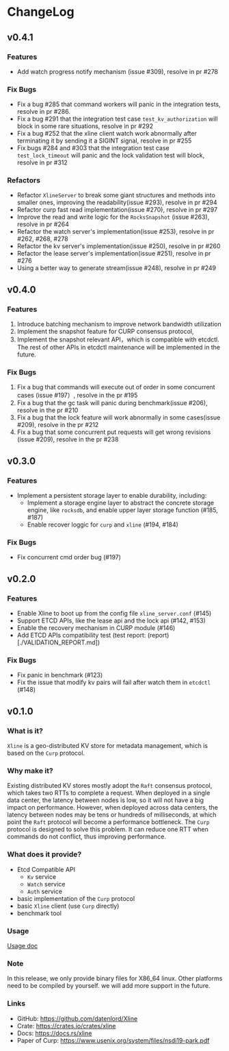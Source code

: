 # ChangeLog

## v0.4.1

### Features
* Add watch progress notify mechanism (issue #309), resolve in pr #278


### Fix Bugs
- Fix a bug #285 that command workers will panic in the integration tests, resolve in pr #286.
- Fix a bug #291 that the integration test case `test_kv_authorization` will block in some rare situations, resolve in pr #292
- Fix a bug #252 that the xline client watch work abnormally after terminating it by sending it a SIGINT signal, resolve in pr #255
- Fix bugs #284 and #303 that the integration test case `test_lock_timeout` will panic and the lock validation test will block, resolve in pr #312


### Refactors
* Refactor `XlineServer` to break some giant structures and methods into smaller ones, improving the readability(issue #293), resolve in pr #294
* Refactor curp fast read implementation(issue #270), resolve in pr #297
* Improve the read and write logic for the `RocksSnapshot` (issue #263), resolve in pr #264
* Refactor the watch server's implementation(issue #253), resolve in pr #262, #268, #278
* Refactor the kv server's implementation(issue #250), resolve in pr #260
* Refactor the lease server's implementation(issue #251), resolve in pr #276
* Using a better way to generate stream(issue #248), resolve in pr #249


## v0.4.0

### Features
1. Introduce batching mechanism to improve network bandwidth utilization
2. Implement the snapshot feature for CURP consensus protocol,
3. Implement the snapshot relevant API，which is compatible with etcdctl. The rest of other APIs in etcdctl maintenance will be implemented in the future.

### Fix Bugs
1. Fix a bug that commands will execute out of order in some concurrent cases (issue #197）, resolve in the pr #195
2. Fix a bug that the gc task will panic during benchmark(issue #206), resolve in the pr #210
3. Fix a bug that the lock feature will work abnormally in some cases(issue #209), resolve in the pr #212
4. Fix a bug that some concurrent put requests will get wrong revisions (issue #209), resolve in the pr #238

## v0.3.0

### Features
* Implement a persistent storage layer to enable durability, including:
  * Implement a storage engine layer to abstract the concrete storage engine, like `rocksdb`,
    and enable upper layer storage function (#185, #187)
  * Enable recover loggic for `curp` and `xline` (#194, #184)

### Fix Bugs
* Fix concurrent cmd order bug (#197)

## v0.2.0

### Features
* Enable Xline to boot up from the config file `xline_server.conf` (#145)
* Support ETCD APIs, like the lease api and the lock api  (#142, #153)
* Enable the recovery mechanism in CURP module (#146)
* Add ETCD APIs compatibility test (test report: (report)[./VALIDATION_REPORT.md])

### Fix Bugs
* Fix panic in benchmark (#123)
* Fix the issue that modify kv pairs will fail after watch them in `etcdctl` (#148)


## v0.1.0

### What is it?

`Xline` is a geo-distributed KV store for metadata management, which is based on the `Curp` protocol.

### Why make it?

Existing distributed KV stores mostly adopt the `Raft` consensus protocol, which takes two RTTs to complete a request. When deployed in a single data center, the latency between nodes is low, so it will not have a big impact on performance. However, when deployed across data centers, the latency between nodes may be tens or hundreds of milliseconds, at which point the `Raft` protocol will become a performance bottleneck. The `Curp` protocol is designed to solve this problem. It can reduce one RTT when commands do not conflict, thus improving performance.

### What does it provide?
- Etcd Compatible API
  - `Kv` service
  - `Watch` service
  - `Auth` service
- basic implementation of the `Curp` protocol
- basic `Xline` client (use `Curp` directly)
- benchmark tool

### Usage
[Usage doc](./USAGE.md)

### Note

In this release, we only provide binary files for X86_64 linux. Other platforms need to be compiled by yourself. we will add more support in the future.


### Links
- GitHub: https://github.com/datenlord/Xline
- Crate: https://crates.io/crates/xline
- Docs: https://docs.rs/xline
- Paper of Curp: https://www.usenix.org/system/files/nsdi19-park.pdf
